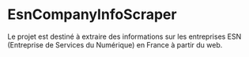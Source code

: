 # EsnCompanyInfoScraper
Le projet est destiné à extraire des informations sur les entreprises ESN (Entreprise de Services du Numérique) en France à partir du web.
